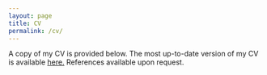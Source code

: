 ```yaml
---
layout: page
title: CV
permalink: /cv/
---
```


<p>A copy of my CV is provided below. The most up-to-date version of my CV is available <a href="https://github.com/ChristopherCabezas/cv/blob/master/CV_ChristopherCabezas.pdf">here.</a> References available upon request.</p>
